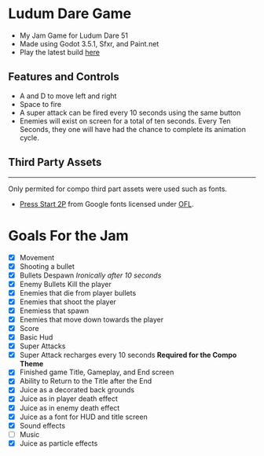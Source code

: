 
# Ludum Dare Game
- My Jam Game for Ludum Dare 51
- Made using Godot 3.5.1, Sfxr, and Paint.net
- Play the latest build [here](https://wendallr.github.io/LudumDare51Submission/)

## Features and Controls
- A and D to move left and right
- Space to fire
- A super attack can be fired every 10 seconds using the same button
- Enemies will exist on screen for a total of ten seconds. Every Ten Seconds, they one will have had the chance to complete its animation cycle.


## Third Party Assets
***
Only permited for compo third part assets were used such as fonts.

- [Press Start 2P](https://fonts.google.com/specimen/Press+Start+2P?query=8&preview.text=My%20dick%20hurt&preview.text_type=custom) from Google fonts licensed under [OFL](licenses/OFL.txt).


# Goals For the Jam

- [X] Movement
- [X] Shooting a bullet
- [X] Bullets Despawn *Ironically after 10 seconds*
- [X] Enemy Bullets Kill the player
- [X] Enemies that die from player bullets
- [X] Enemies that shoot the player
- [X] Enemiess that spawn
- [X] Enemies that move down towards the player
- [X] Score
- [X] Basic Hud
- [X] Super Attacks
- [X] Super Attack recharges every 10 seconds **Required for the Compo Theme**
- [X] Finished game Title, Gameplay, and End screen
- [X] Ability to Return to the Title after the End
- [X] Juice as a decorated back grounds
- [X] Juice as in player death effect
- [X] Juice as in enemy death effect
- [X] Juice as a font for HUD and title screen
- [X] Sound effects
- [ ] Music
- [X] Juice as particle effects
